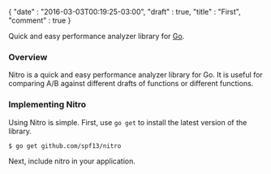 {
  "date" : "2016-03-03T00:19:25-03:00",
  "draft" : true,
  "title" : "First",
  "comment" : true
}

Quick and easy performance analyzer library for [Go](http://golang.org/).

### Overview

Nitro is a quick and easy performance analyzer library for Go.
It is useful for comparing A/B against different drafts of functions
or different functions.

### Implementing Nitro

Using Nitro is simple. First, use `go get` to install the latest version
of the library.

    $ go get github.com/spf13/nitro

Next, include nitro in your application.
